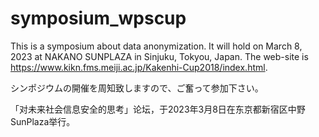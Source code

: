 # symposium_wpscup
This is a symposium about data anonymization.
It will hold on March 8, 2023 at NAKANO SUNPLAZA in Sinjuku, Tokyou, Japan.
The web-site is https://www.kikn.fms.meiji.ac.jp/Kakenhi-Cup2018/index.html.

シンポジウムの開催を周知致しますので、ご奮って参加下さい。

「对未来社会信息安全的思考」论坛，于2023年3月8日在东京都新宿区中野SunPlaza举行。
